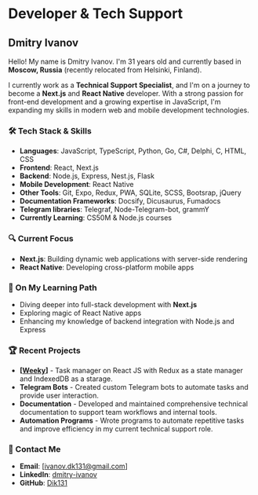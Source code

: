 # Developer & Tech Support

## Dmitry Ivanov

Hello! My name is Dmitry Ivanov. I'm 31 years old and currently based in **Moscow, Russia** (recently relocated from Helsinki, Finland).

I currently work as a **Technical Support Specialist**, and I'm on a journey to become a **Next.js** and **React Native** developer. With a strong passion for front-end development and a growing expertise in JavaScript, I'm expanding my skills in modern web and mobile development technologies.

### 🛠️ Tech Stack & Skills

- **Languages**: JavaScript, TypeScript, Python, Go, C#, Delphi, C, HTML, CSS
- **Frontend**: React, Next.js
- **Backend**: Node.js, Express, Nest.js, Flask
- **Mobile Development**: React Native
- **Other Tools**: Git, Expo, Redux, PWA, SQLite, SCSS, Bootsrap, jQuery
- **Documentation Frameworks**: Docsify, Dicusaurus, Fumadocs
- **Telegram libraries**: Telegraf, Node-Telegram-bot, grammY
- **Currently Learning**: CS50M & Node.js courses

### 🔍 Current Focus

- **Next.js**: Building dynamic web applications with server-side rendering
- **React Native**: Developing cross-platform mobile apps

### 🌱 On My Learning Path

- Diving deeper into full-stack development with **Next.js**
- Exploring magic of React Native apps
- Enhancing my knowledge of backend integration with Node.js and Express

### 🏆 Recent Projects

- **[[Weeky](https://weeky.netlify.app/)]** - Task manager on React JS with Redux as a state manager and IndexedDB as a starage.
- **Telegram Bots** - Created custom Telegram bots to automate tasks and provide user interaction.
- **Documentation** - Developed and maintained comprehensive technical documentation to support team workflows and internal tools.
- **Automation Programs** - Wrote programs to automate repetitive tasks and improve efficiency in my current technical support role.


### 💬 Contact Me

- **Email**: [ivanov.dk131@gmail.com]
- **LinkedIn**: [dmitry-ivanov](https://www.linkedin.com/in/dmitry-ivanov-47bb4921a/)
- **GitHub**: [Dik131](github.com/Dik131)
